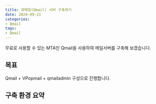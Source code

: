```yaml
---
title: 큐메일(Qmail) 서버 구축하기
date: 2024-09-21
categories:
- Qmail
tags:
- Qmail
---
```


무료로 사용할 수 있는 MTA인 Qmail을 사용하여 메일서버를 구축해 보겠습니다.

## 목표
Qmail + VPopmail + qmailadmin 구성으로 진행합니다.

## 구축 환경 요약
